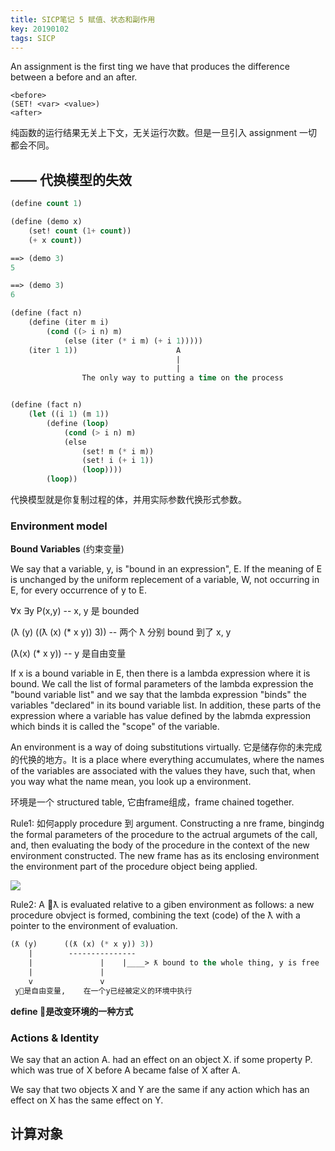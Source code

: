 ```yaml
---
title: SICP笔记 5 赋值、状态和副作用
key: 20190102
tags: SICP
---
```


An assignment is the first ting we have that produces the difference between a before and an after.

```
<before>
(SET! <var> <value>)
<after>
```

纯函数的运行结果无关上下文，无关运行次数。但是一旦引入 assignment 一切都会不同。

## —— 代换模型的失效

```lisp
(define count 1)

(define (demo x)
    (set! count (1+ count))
    (+ x count))

==> (demo 3)
5

==> (demo 3)
6
```

```lisp
(define (fact n)
    (define (iter m i)
        (cond ((> i n) m)
            (else (iter (* i m) (+ i 1)))))
    (iter 1 1))                      A
                                     |
                                     |
                The only way to putting a time on the process


(define (fact n)
    (let ((i 1) (m 1))
        (define (loop)
            (cond (> i n) m)
            (else
                (set! m (* i m))
                (set! i (+ i 1))
                (loop))))
        (loop))
```

代换模型就是你复制过程的体，并用实际参数代换形式参数。

### Environment model

**Bound Variables** (约束变量)

We say that a variable, y, is "bound in an expression", E. If the meaning of E is unchanged by the uniform replecement of a variable, W, not occurring in E, for every occurrence of y to E.

∀x ∃y P(x,y) -- x, y 是 bounded

(ƛ (y) ((ƛ (x) (* x y)) 3)) -- 两个 ƛ 分别 bound 到了 x, y

(ƛ(x) (* x y)) -- y 是自由变量

If x is a bound variable in E, then there is a lambda expression where it is bound. We call the list of formal parameters of the lambda expression the "bound variable list" and we say that the lambda expression "binds" the variables "declared" in its bound variable list. In addition, these parts of the expression where a variable has value defined by the labmda expression which binds it is called the "scope" of the variable.

An environment is a way of doing substitutions virtually. 它是储存你的未完成的代换的地方。It is a place where everything accumulates, where the names of the variables are associated with the values they have, such that, when you way what the name mean, you look up a environment.

环境是一个 structured table, 它由frame组成，frame chained together.

Rule1: 如何apply procedure 到 argument. Constructing a nre frame, bingindg the formal parameters of the procedure to the actrual argumets of the call,
and, then evaluating the body of the procedure in the context of the new environment constructed. The new frame has as its enclosing environment the environment part of the procedure object being applied. 

![](https://cl.ly/30d7a02129aa/Image%2525202019-01-02%252520at%2525204.25.27%252520PM.png)

Rule2: A ƛ is evaluated relative to a giben environment as follows: a new procedure obvject is formed, combining the text (code) of the ƛ with a pointer to the environment of evaluation.

```lisp
(ƛ (y)      ((ƛ (x) (* x y)) 3))
    |        ---------------
    |               |    |____> ƛ bound to the whole thing, y is free
    |               |
    v               v
 y是自由变量,    在一个y已经被定义的环境中执行     
```

**define 是改变环境的一种方式**

### Actions & Identity

We say that an action A. had an effect on an object X. if some property P. which was true of X before A became false of X after A.

We say that two objects X and Y are the same if any action which has an effect on X has the same effect on Y.

## 计算对象

